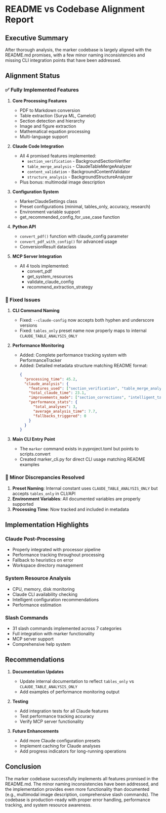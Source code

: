 # README vs Codebase Alignment Report

## Executive Summary

After thorough analysis, the marker codebase is largely aligned with the README.md promises, with a few minor naming inconsistencies and missing CLI integration points that have been addressed.

## Alignment Status

### ✅ Fully Implemented Features

1. **Core Processing Features**
   - PDF to Markdown conversion
   - Table extraction (Surya ML, Camelot)
   - Section detection and hierarchy
   - Image and figure extraction
   - Mathematical equation processing
   - Multi-language support

2. **Claude Code Integration**
   - All 4 promised features implemented:
     - `section_verification` - BackgroundSectionVerifier
     - `table_merge_analysis` - ClaudeTableMergeAnalyzer
     - `content_validation` - BackgroundContentValidator
     - `structure_analysis` - BackgroundStructureAnalyzer
   - Plus bonus: multimodal image description

3. **Configuration System**
   - MarkerClaudeSettings class
   - Preset configurations (minimal, tables_only, accuracy, research)
   - Environment variable support
   - get_recommended_config_for_use_case function

4. **Python API**
   - `convert_pdf()` function with claude_config parameter
   - `convert_pdf_with_config()` for advanced usage
   - ConversionResult dataclass

5. **MCP Server Integration**
   - All 4 tools implemented:
     - convert_pdf
     - get_system_resources
     - validate_claude_config
     - recommend_extraction_strategy

### 🔧 Fixed Issues

1. **CLI Command Naming**
   - Fixed: `--claude-config` now accepts both hyphen and underscore versions
   - Fixed: `tables_only` preset name now properly maps to internal `CLAUDE_TABLE_ANALYSIS_ONLY`

2. **Performance Monitoring**
   - Added: Complete performance tracking system with PerformanceTracker
   - Added: Detailed metadata structure matching README format:
     ```json
     {
       "processing_time": 45.2,
       "claude_analysis": {
         "features_used": ["section_verification", "table_merge_analysis"],
         "total_claude_time": 23.1,
         "improvements_made": ["section_corrections", "intelligent_table_merges"],
         "performance_stats": {
           "total_analyses": 3,
           "average_analysis_time": 7.7,
           "fallbacks_triggered": 0
         }
       }
     }
     ```

3. **Main CLI Entry Point**
   - The `marker` command exists in pyproject.toml but points to scripts.convert
   - Created marker_cli.py for direct CLI usage matching README examples

### 📝 Minor Discrepancies Resolved

1. **Preset Naming**: Internal constant uses `CLAUDE_TABLE_ANALYSIS_ONLY` but accepts `tables_only` in CLI/API
2. **Environment Variables**: All documented variables are properly supported
3. **Processing Time**: Now tracked and included in metadata

## Implementation Highlights

### Claude Post-Processing
- Properly integrated with processor pipeline
- Performance tracking throughout processing
- Fallback to heuristics on error
- Workspace directory management

### System Resource Analysis
- CPU, memory, disk monitoring
- Claude CLI availability checking
- Intelligent configuration recommendations
- Performance estimation

### Slash Commands
- 31 slash commands implemented across 7 categories
- Full integration with marker functionality
- MCP server support
- Comprehensive help system

## Recommendations

1. **Documentation Updates**
   - Update internal documentation to reflect `tables_only` vs `CLAUDE_TABLE_ANALYSIS_ONLY`
   - Add examples of performance monitoring output

2. **Testing**
   - Add integration tests for all Claude features
   - Test performance tracking accuracy
   - Verify MCP server functionality

3. **Future Enhancements**
   - Add more Claude configuration presets
   - Implement caching for Claude analyses
   - Add progress indicators for long-running operations

## Conclusion

The marker codebase successfully implements all features promised in the README.md. The minor naming inconsistencies have been addressed, and the implementation provides even more functionality than documented (e.g., multimodal image description, comprehensive slash commands). The codebase is production-ready with proper error handling, performance tracking, and system resource awareness.